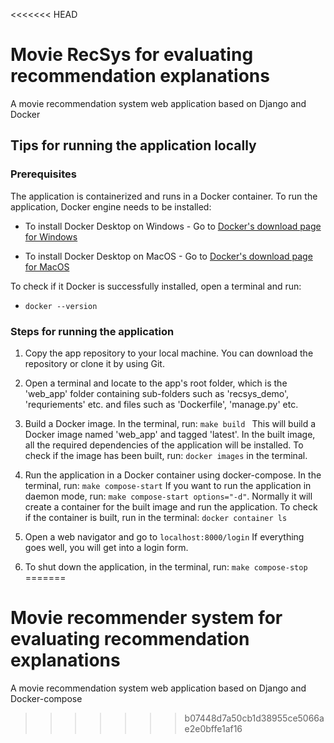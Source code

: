 <<<<<<< HEAD
# Movie RecSys for evaluating recommendation explanations

A movie recommendation system web application based on Django and Docker

## Tips for running the application locally

### Prerequisites

The application is containerized and runs in a Docker container. To run the application, Docker engine needs to be installed:

* To install Docker Desktop on Windows - Go to [Docker's download page for Windows](https://docs.docker.com/docker-for-windows/install)

* To install Docker Desktop on MacOS - Go to [Docker's download page for MacOS](https://docs.docker.com/docker-for-mac/install/)

To check if it Docker is successfully installed, open a terminal and run:

- ```docker --version```

### Steps for running the application

1. Copy the app repository to your local machine. You can download the repository or clone it by using Git.

2. Open a terminal and locate to the app's root folder, which is the 'web_app' folder containing sub-folders such as 'recsys_demo', 'requriements' etc. and files such as 'Dockerfile', 'manage.py' etc.

3. Build a Docker image. In the terminal, run:  ```make build ``` This will build a Docker image named 'web_app' and tagged 'latest'. In the built image, all the required dependencies of the application will be installed. To check if the image has been built, run: ```docker images``` in the terminal.

4. Run the application in a Docker container using docker-compose. In the terminal, run: ```make compose-start``` If you want to run the application in daemon mode, run: ```make compose-start options="-d"```. Normally it will create a container for the built image and run the application. To check if the container is built, run in the terminal: ```docker container ls```

5. Open a web navigator and go to ```localhost:8000/login``` If everything goes well, you will get into a login form.

6. To shut down the application, in the terminal, run: ```make compose-stop```
=======
# Movie recommender system for evaluating recommendation explanations

A movie recommendation system web application based on Django and Docker-compose
>>>>>>> b07448d7a50cb1d38955ce5066ae2e0bffe1af16
